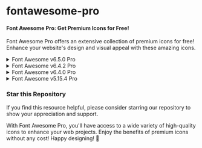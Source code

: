 # fontawesome-pro

#### Font Awesome Pro: Get Premium Icons for Free!

Font Awesome Pro offers an extensive collection of premium icons for free! Enhance your website's design and visual appeal with these amazing icons.

<details>
  <summary>Font Awesome v6.5.0 Pro</summary>
  
  <br>
  Simply add the following CSS links to the <head> section of your HTML file:

```
      <link
        rel="stylesheet"
        href="https://site-assets.fontawesome.com/releases/v6.5.0/css/all.css"
      >

      <link
        rel="stylesheet"
        href="https://site-assets.fontawesome.com/releases/v6.5.0/css/sharp-solid.css"
      >

      <link
        rel="stylesheet"
        href="https://site-assets.fontawesome.com/releases/v6.5.0/css/sharp-regular.css"
      >

      <link
        rel="stylesheet"
        href="https://site-assets.fontawesome.com/releases/v6.5.0/css/sharp-light.css"
      >
      <link
        rel="stylesheet"
        href="https://site-assets.fontawesome.com/releases/v6.5.0/css/duotone.css"
      />
```
  
</details>

<details>
  <summary>Font Awesome v6.4.2 Pro</summary>
  
  <br>
  Simply add the following CSS links to the <head> section of your HTML file:

```
      <link
        rel="stylesheet"
        href="https://site-assets.fontawesome.com/releases/v6.4.2/css/all.css"
      >

      <link
        rel="stylesheet"
        href="https://site-assets.fontawesome.com/releases/v6.4.2/css/sharp-solid.css"
      >

      <link
        rel="stylesheet"
        href="https://site-assets.fontawesome.com/releases/v6.4.2/css/sharp-regular.css"
      >

      <link
        rel="stylesheet"
        href="https://site-assets.fontawesome.com/releases/v6.4.2/css/sharp-light.css"
      >
      <link
        rel="stylesheet"
        href="https://site-assets.fontawesome.com/releases/v6.4.2/css/duotone.css"
      />
```

</details>

<details>
  <summary>Font Awesome v6.4.0 Pro</summary>
  
  <br>
 Simply add the following CSS links to the <head> section of your HTML file:

```
    <link
      rel="stylesheet"
      href="https://site-assets.fontawesome.com/releases/v6.4.0/css/all.css"
    />

    <link
      rel="stylesheet"
      href="https://site-assets.fontawesome.com/releases/v6.4.0/css/sharp-solid.css"
    />

    <link
      rel="stylesheet"
      href="https://site-assets.fontawesome.com/releases/v6.4.0/css/sharp-regular.css"
    />

    <link
      rel="stylesheet"
      href="https://site-assets.fontawesome.com/releases/v6.4.0/css/sharp-light.css"
    />

    <link
      rel="stylesheet"
      href="https://site-assets.fontawesome.com/releases/v6.4.0/css/duotone.css"
    />
```
</details>

<details>
  <summary>Font Awesome v5.15.4 Pro</summary>
  
  <br>
  Simply add the following CSS links to the <head> section of your HTML file:

```
    <link
      rel="stylesheet"
      href="https://site-assets.fontawesome.com/releases/v5.15.4/css/all.css"
    />
    <link
      rel="stylesheet"
      href="https://site-assets.fontawesome.com/releases/v5.15.4/css/duotone.css"
      />
```
</details>

### Star this Repository

If you find this resource helpful, please consider starring our repository to show your appreciation and support.

With Font Awesome Pro, you'll have access to a wide variety of high-quality icons to enhance your web projects. Enjoy the benefits of premium icons without any cost! Happy designing! 🚀

